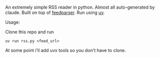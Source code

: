 An extremely simple RSS reader in python. Almost all auto-generated by claude. 
Built on top of [feedparser](https://github.com/kurtmckee/feedparser). Run using [uv](https://docs.astral.sh/uv/). 

Usage:

Clone this repo and run

```
uv run rss.py <feed_url>
```

At some point i'll add uvx tools so you don't have to clone. 